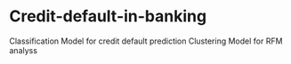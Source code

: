 # Credit-default-in-banking

Classification Model for credit default prediction
Clustering Model for RFM analyss

